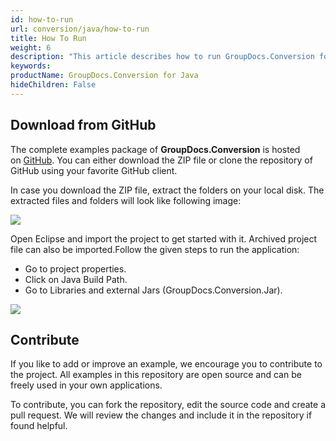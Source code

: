 ```yaml
---
id: how-to-run
url: conversion/java/how-to-run
title: How To Run
weight: 6
description: "This article describes how to run GroupDocs.Conversion for Java"
keywords: 
productName: GroupDocs.Conversion for Java
hideChildren: False
---
```

  

## Download from GitHub

The complete examples package of **GroupDocs.Conversion** is hosted on [GitHub](https://github.com/groupdocs-conversion/GroupDocs.Conversion-for-Java). You can either download the ZIP file or clone the repository of GitHub using your favorite GitHub client.

In case you download the ZIP file, extract the folders on your local disk. The extracted files and folders will look like following image:

![](conversion/java/images/how-to-run.png)

Open Eclipse and import the project to get started with it. Archived project file can also be imported.Follow the given steps to run the application:

*   Go to project properties.
*   Click on Java Build Path.
*   Go to Libraries and external Jars (GroupDocs.Conversion.Jar).

![](conversion/java/images/how-to-run_1.png)

## Contribute

If you like to add or improve an example, we encourage you to contribute to the project. All examples in this repository are open source and can be freely used in your own applications.

To contribute, you can fork the repository, edit the source code and create a pull request. We will review the changes and include it in the repository if found helpful.
